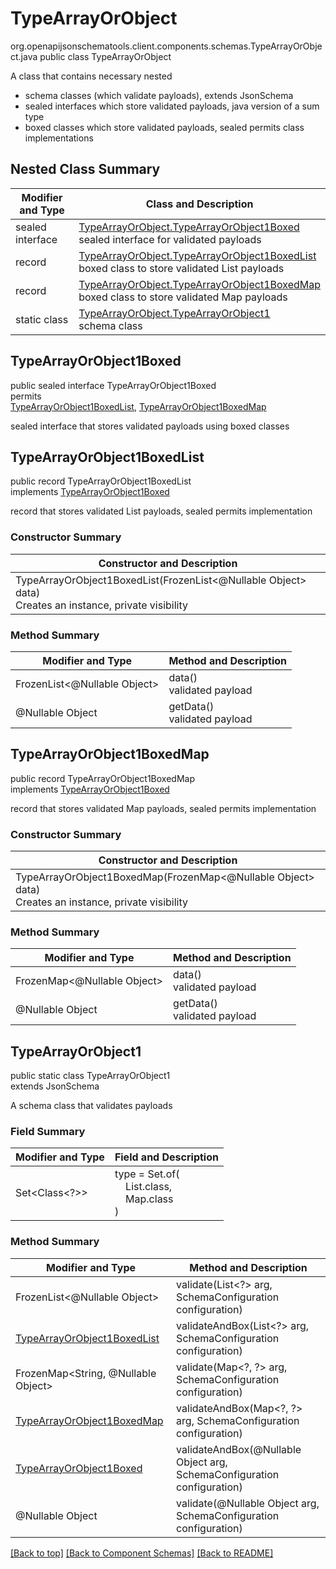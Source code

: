 # TypeArrayOrObject
org.openapijsonschematools.client.components.schemas.TypeArrayOrObject.java
public class TypeArrayOrObject<br>

A class that contains necessary nested
- schema classes (which validate payloads), extends JsonSchema
- sealed interfaces which store validated payloads, java version of a sum type
- boxed classes which store validated payloads, sealed permits class implementations

## Nested Class Summary
| Modifier and Type | Class and Description |
| ----------------- | ---------------------- |
| sealed interface | [TypeArrayOrObject.TypeArrayOrObject1Boxed](#typearrayorobject1boxed)<br> sealed interface for validated payloads |
| record | [TypeArrayOrObject.TypeArrayOrObject1BoxedList](#typearrayorobject1boxedlist)<br> boxed class to store validated List payloads |
| record | [TypeArrayOrObject.TypeArrayOrObject1BoxedMap](#typearrayorobject1boxedmap)<br> boxed class to store validated Map payloads |
| static class | [TypeArrayOrObject.TypeArrayOrObject1](#typearrayorobject1)<br> schema class |

## TypeArrayOrObject1Boxed
public sealed interface TypeArrayOrObject1Boxed<br>
permits<br>
[TypeArrayOrObject1BoxedList](#typearrayorobject1boxedlist),
[TypeArrayOrObject1BoxedMap](#typearrayorobject1boxedmap)

sealed interface that stores validated payloads using boxed classes

## TypeArrayOrObject1BoxedList
public record TypeArrayOrObject1BoxedList<br>
implements [TypeArrayOrObject1Boxed](#typearrayorobject1boxed)

record that stores validated List payloads, sealed permits implementation

### Constructor Summary
| Constructor and Description |
| --------------------------- |
| TypeArrayOrObject1BoxedList(FrozenList<@Nullable Object> data)<br>Creates an instance, private visibility |

### Method Summary
| Modifier and Type | Method and Description |
| ----------------- | ---------------------- |
| FrozenList<@Nullable Object> | data()<br>validated payload |
| @Nullable Object | getData()<br>validated payload |

## TypeArrayOrObject1BoxedMap
public record TypeArrayOrObject1BoxedMap<br>
implements [TypeArrayOrObject1Boxed](#typearrayorobject1boxed)

record that stores validated Map payloads, sealed permits implementation

### Constructor Summary
| Constructor and Description |
| --------------------------- |
| TypeArrayOrObject1BoxedMap(FrozenMap<@Nullable Object> data)<br>Creates an instance, private visibility |

### Method Summary
| Modifier and Type | Method and Description |
| ----------------- | ---------------------- |
| FrozenMap<@Nullable Object> | data()<br>validated payload |
| @Nullable Object | getData()<br>validated payload |

## TypeArrayOrObject1
public static class TypeArrayOrObject1<br>
extends JsonSchema

A schema class that validates payloads

### Field Summary
| Modifier and Type | Field and Description |
| ----------------- | ---------------------- |
| Set<Class<?>> | type = Set.of(<br/>&nbsp;&nbsp;&nbsp;&nbsp;List.class,<br/>&nbsp;&nbsp;&nbsp;&nbsp;Map.class<br/>)<br/> |

### Method Summary
| Modifier and Type | Method and Description |
| ----------------- | ---------------------- |
| FrozenList<@Nullable Object> | validate(List<?> arg, SchemaConfiguration configuration) |
| [TypeArrayOrObject1BoxedList](#typearrayorobject1boxedlist) | validateAndBox(List<?> arg, SchemaConfiguration configuration) |
| FrozenMap<String, @Nullable Object> | validate(Map&lt;?, ?&gt; arg, SchemaConfiguration configuration) |
| [TypeArrayOrObject1BoxedMap](#typearrayorobject1boxedmap) | validateAndBox(Map&lt;?, ?&gt; arg, SchemaConfiguration configuration) |
| [TypeArrayOrObject1Boxed](#typearrayorobject1boxed) | validateAndBox(@Nullable Object arg, SchemaConfiguration configuration) |
| @Nullable Object | validate(@Nullable Object arg, SchemaConfiguration configuration) |

[[Back to top]](#top) [[Back to Component Schemas]](../../../README.md#Component-Schemas) [[Back to README]](../../../README.md)
